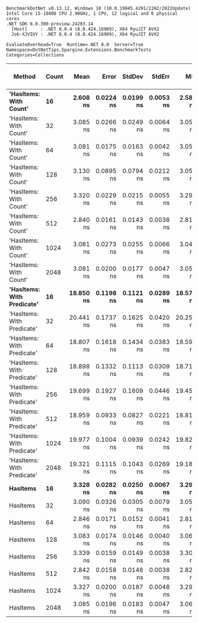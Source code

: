 ```

BenchmarkDotNet v0.13.12, Windows 10 (10.0.19045.4291/22H2/2022Update)
Intel Core i5-10400 CPU 2.90GHz, 1 CPU, 12 logical and 6 physical cores
.NET SDK 8.0.300-preview.24203.14
  [Host]     : .NET 8.0.4 (8.0.424.16909), X64 RyuJIT AVX2
  Job-XJVIUY : .NET 8.0.4 (8.0.424.16909), X64 RyuJIT AVX2

EvaluateOverhead=True  Runtime=.NET 8.0  Server=True  
Namespace=DotNetTips.Spargine.Extensions.BenchmarkTests  Categories=Collections  

```
| Method                     | Count | Mean      | Error     | StdDev    | StdErr    | Min       | Q1        | Median    | Q3        | Max       | Op/s          | CI99.9% Margin | Iterations | Kurtosis | MValue | Skewness | Rank | LogicalGroup | Baseline | Exceptions | Completed Work Items | Lock Contentions | Gen0   | Code Size | Allocated |
|--------------------------- |------ |----------:|----------:|----------:|----------:|----------:|----------:|----------:|----------:|----------:|--------------:|---------------:|-----------:|---------:|-------:|---------:|-----:|------------- |--------- |-----------:|---------------------:|-----------------:|-------:|----------:|----------:|
| **&#39;HasItems: With Count&#39;**     | **16**    |  **2.608 ns** | **0.0224 ns** | **0.0199 ns** | **0.0053 ns** |  **2.585 ns** |  **2.594 ns** |  **2.602 ns** |  **2.620 ns** |  **2.649 ns** | **383,364,213.6** |      **0.0224 ns** |      **14.00** |    **2.052** |  **2.000** |   **0.6430** |    **1** | *****            | **No**       |          **-** |                    **-** |                **-** |      **-** |      **59 B** |         **-** |
| &#39;HasItems: With Count&#39;     | 32    |  3.085 ns | 0.0266 ns | 0.0249 ns | 0.0064 ns |  3.056 ns |  3.069 ns |  3.081 ns |  3.103 ns |  3.136 ns | 324,102,371.9 |      0.0266 ns |      15.00 |    1.983 |  2.000 |   0.5583 |    3 | *            | No       |          - |                    - |                - |      - |      59 B |         - |
| &#39;HasItems: With Count&#39;     | 64    |  3.081 ns | 0.0175 ns | 0.0163 ns | 0.0042 ns |  3.052 ns |  3.071 ns |  3.081 ns |  3.090 ns |  3.111 ns | 324,563,791.4 |      0.0175 ns |      15.00 |    2.075 |  2.000 |   0.0498 |    3 | *            | No       |          - |                    - |                - |      - |      59 B |         - |
| &#39;HasItems: With Count&#39;     | 128   |  3.130 ns | 0.0895 ns | 0.0794 ns | 0.0212 ns |  3.051 ns |  3.067 ns |  3.110 ns |  3.159 ns |  3.299 ns | 319,463,644.0 |      0.0895 ns |      14.00 |    2.545 |  2.000 |   0.9254 |    3 | *            | No       |          - |                    - |                - |      - |      59 B |         - |
| &#39;HasItems: With Count&#39;     | 256   |  3.320 ns | 0.0229 ns | 0.0215 ns | 0.0055 ns |  3.299 ns |  3.305 ns |  3.311 ns |  3.332 ns |  3.365 ns | 301,202,568.6 |      0.0229 ns |      15.00 |    2.319 |  2.000 |   0.8795 |    4 | *            | No       |          - |                    - |                - |      - |      59 B |         - |
| &#39;HasItems: With Count&#39;     | 512   |  2.840 ns | 0.0161 ns | 0.0143 ns | 0.0038 ns |  2.819 ns |  2.831 ns |  2.834 ns |  2.846 ns |  2.866 ns | 352,068,016.2 |      0.0161 ns |      14.00 |    2.031 |  2.000 |   0.6110 |    2 | *            | No       |          - |                    - |                - |      - |      59 B |         - |
| &#39;HasItems: With Count&#39;     | 1024  |  3.081 ns | 0.0273 ns | 0.0255 ns | 0.0066 ns |  3.049 ns |  3.067 ns |  3.073 ns |  3.095 ns |  3.135 ns | 324,534,032.4 |      0.0273 ns |      15.00 |    2.281 |  2.000 |   0.6803 |    3 | *            | No       |          - |                    - |                - |      - |      59 B |         - |
| &#39;HasItems: With Count&#39;     | 2048  |  3.081 ns | 0.0200 ns | 0.0177 ns | 0.0047 ns |  3.059 ns |  3.068 ns |  3.078 ns |  3.090 ns |  3.122 ns | 324,581,465.1 |      0.0200 ns |      14.00 |    2.676 |  2.000 |   0.8069 |    3 | *            | No       |          - |                    - |                - |      - |      59 B |         - |
| **&#39;HasItems: With Predicate&#39;** | **16**    | **18.850 ns** | **0.1198 ns** | **0.1121 ns** | **0.0289 ns** | **18.577 ns** | **18.819 ns** | **18.884 ns** | **18.909 ns** | **19.004 ns** |  **53,050,251.1** |      **0.1198 ns** |      **15.00** |    **3.159** |  **2.000** |  **-0.9195** |    **5** | *****            | **No**       |          **-** |                    **-** |                **-** | **0.0004** |     **993 B** |      **40 B** |
| &#39;HasItems: With Predicate&#39; | 32    | 20.441 ns | 0.1737 ns | 0.1625 ns | 0.0420 ns | 20.256 ns | 20.300 ns | 20.395 ns | 20.540 ns | 20.732 ns |  48,922,171.9 |      0.1737 ns |      15.00 |    1.629 |  2.000 |   0.4206 |    9 | *            | No       |          - |                    - |                - | 0.0004 |     989 B |      40 B |
| &#39;HasItems: With Predicate&#39; | 64    | 18.807 ns | 0.1618 ns | 0.1434 ns | 0.0383 ns | 18.590 ns | 18.717 ns | 18.776 ns | 18.837 ns | 19.069 ns |  53,171,900.5 |      0.1618 ns |      14.00 |    2.209 |  2.000 |   0.6073 |    5 | *            | No       |          - |                    - |                - | 0.0004 |     989 B |      40 B |
| &#39;HasItems: With Predicate&#39; | 128   | 18.898 ns | 0.1332 ns | 0.1113 ns | 0.0309 ns | 18.718 ns | 18.847 ns | 18.885 ns | 18.997 ns | 19.108 ns |  52,916,596.3 |      0.1332 ns |      13.00 |    2.030 |  2.000 |   0.1322 |    5 | *            | No       |          - |                    - |                - | 0.0004 |     993 B |      40 B |
| &#39;HasItems: With Predicate&#39; | 256   | 19.699 ns | 0.1927 ns | 0.1609 ns | 0.0446 ns | 19.459 ns | 19.611 ns | 19.678 ns | 19.720 ns | 20.110 ns |  50,764,738.6 |      0.1927 ns |      13.00 |    3.898 |  2.000 |   1.0990 |    7 | *            | No       |          - |                    - |                - | 0.0004 |     993 B |      40 B |
| &#39;HasItems: With Predicate&#39; | 512   | 18.959 ns | 0.0933 ns | 0.0827 ns | 0.0221 ns | 18.812 ns | 18.911 ns | 18.961 ns | 19.012 ns | 19.098 ns |  52,744,868.3 |      0.0933 ns |      14.00 |    1.912 |  2.000 |  -0.0243 |    5 | *            | No       |          - |                    - |                - | 0.0004 |     960 B |      40 B |
| &#39;HasItems: With Predicate&#39; | 1024  | 19.977 ns | 0.1004 ns | 0.0939 ns | 0.0242 ns | 19.826 ns | 19.898 ns | 19.996 ns | 20.063 ns | 20.123 ns |  50,057,618.1 |      0.1004 ns |      15.00 |    1.464 |  2.000 |  -0.0852 |    8 | *            | No       |          - |                    - |                - | 0.0004 |     960 B |      40 B |
| &#39;HasItems: With Predicate&#39; | 2048  | 19.321 ns | 0.1115 ns | 0.1043 ns | 0.0269 ns | 19.187 ns | 19.242 ns | 19.318 ns | 19.406 ns | 19.530 ns |  51,756,033.6 |      0.1115 ns |      15.00 |    1.804 |  2.000 |   0.3677 |    6 | *            | No       |          - |                    - |                - | 0.0004 |     960 B |      40 B |
| **HasItems**                   | **16**    |  **3.328 ns** | **0.0282 ns** | **0.0250 ns** | **0.0067 ns** |  **3.295 ns** |  **3.311 ns** |  **3.323 ns** |  **3.345 ns** |  **3.376 ns** | **300,485,539.9** |      **0.0282 ns** |      **14.00** |    **1.861** |  **2.000** |   **0.5097** |    **4** | *****            | **No**       |          **-** |                    **-** |                **-** |      **-** |      **61 B** |         **-** |
| HasItems                   | 32    |  3.090 ns | 0.0326 ns | 0.0305 ns | 0.0079 ns |  3.055 ns |  3.066 ns |  3.074 ns |  3.109 ns |  3.148 ns | 323,578,895.6 |      0.0326 ns |      15.00 |    1.822 |  2.000 |   0.6230 |    3 | *            | No       |          - |                    - |                - |      - |      61 B |         - |
| HasItems                   | 64    |  2.846 ns | 0.0171 ns | 0.0152 ns | 0.0041 ns |  2.817 ns |  2.839 ns |  2.843 ns |  2.854 ns |  2.875 ns | 351,384,652.3 |      0.0171 ns |      14.00 |    2.476 |  2.000 |   0.2363 |    2 | *            | No       |          - |                    - |                - |      - |      61 B |         - |
| HasItems                   | 128   |  3.083 ns | 0.0174 ns | 0.0146 ns | 0.0040 ns |  3.063 ns |  3.074 ns |  3.078 ns |  3.094 ns |  3.111 ns | 324,357,817.7 |      0.0174 ns |      13.00 |    2.005 |  2.000 |   0.5875 |    3 | *            | No       |          - |                    - |                - |      - |      61 B |         - |
| HasItems                   | 256   |  3.339 ns | 0.0159 ns | 0.0149 ns | 0.0038 ns |  3.309 ns |  3.329 ns |  3.333 ns |  3.346 ns |  3.366 ns | 299,534,608.8 |      0.0159 ns |      15.00 |    2.360 |  2.000 |   0.1694 |    4 | *            | No       |          - |                    - |                - |      - |      61 B |         - |
| HasItems                   | 512   |  2.842 ns | 0.0158 ns | 0.0148 ns | 0.0038 ns |  2.821 ns |  2.832 ns |  2.839 ns |  2.851 ns |  2.878 ns | 351,812,302.6 |      0.0158 ns |      15.00 |    2.890 |  2.000 |   0.8354 |    2 | *            | No       |          - |                    - |                - |      - |      61 B |         - |
| HasItems                   | 1024  |  3.327 ns | 0.0200 ns | 0.0187 ns | 0.0048 ns |  3.297 ns |  3.312 ns |  3.330 ns |  3.341 ns |  3.354 ns | 300,544,128.0 |      0.0200 ns |      15.00 |    1.605 |  2.000 |  -0.1958 |    4 | *            | No       |          - |                    - |                - |      - |      61 B |         - |
| HasItems                   | 2048  |  3.085 ns | 0.0196 ns | 0.0183 ns | 0.0047 ns |  3.064 ns |  3.071 ns |  3.078 ns |  3.098 ns |  3.121 ns | 324,173,209.9 |      0.0196 ns |      15.00 |    1.874 |  2.000 |   0.6751 |    3 | *            | No       |          - |                    - |                - |      - |      61 B |         - |
